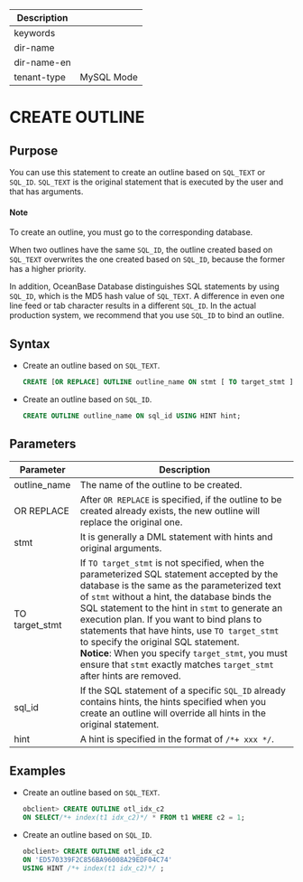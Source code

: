 | Description   |                 |
|---------------|-----------------|
| keywords      |                 |
| dir-name      |                 |
| dir-name-en   |                 |
| tenant-type   | MySQL Mode      |

# CREATE OUTLINE

## Purpose

You can use this statement to create an outline based on `SQL_TEXT` or `SQL_ID`. `SQL_TEXT` is the original statement that is executed by the user and that has arguments.

  <main id="notice" type='explain'>
    <h4>Note</h4>
    <p>To create an outline, you must go to the corresponding database. </p>
  </main>

When two outlines have the same `SQL_ID`, the outline created based on `SQL_TEXT` overwrites the one created based on `SQL_ID`, because the former has a higher priority.

In addition, OceanBase Database distinguishes SQL statements by using `SQL_ID`, which is the MD5 hash value of `SQL_TEXT`. A difference in even one line feed or tab character results in a different `SQL_ID`. In the actual production system, we recommend that you use `SQL_ID` to bind an outline.

## Syntax

* Create an outline based on `SQL_TEXT`.

   ```sql
   CREATE [OR REPLACE] OUTLINE outline_name ON stmt [ TO target_stmt ]
   ```

* Create an outline based on `SQL_ID`.

   ```sql
   CREATE OUTLINE outline_name ON sql_id USING HINT hint;
   ```

## Parameters

| **Parameter** | **Description** |
|----------------|----------------------------------------------------------------------------------------------------------------------------------------------------------------------------------------------------------------------------------------------------------------------|
| outline_name | The name of the outline to be created.  |
| OR REPLACE | After `OR REPLACE` is specified, if the outline to be created already exists, the new outline will replace the original one.  |
| stmt | It is generally a DML statement with hints and original arguments.  |
| TO target_stmt | If `TO target_stmt` is not specified, when the parameterized SQL statement accepted by the database is the same as the parameterized text of `stmt` without a hint, the database binds the SQL statement to the hint in `stmt` to generate an execution plan. If you want to bind plans to statements that have hints, use `TO target_stmt` to specify the original SQL statement.  <br>**Notice**: When you specify `target_stmt`, you must ensure that `stmt` exactly matches `target_stmt` after hints are removed.</br>  |
| sql_id | If the SQL statement of a specific `SQL_ID` already contains hints, the hints specified when you create an outline will override all hints in the original statement.  |
| hint | A hint is specified in the format of `/*+ xxx */`. |


## Examples

* Create an outline based on `SQL_TEXT`.

   ```sql
   obclient> CREATE OUTLINE otl_idx_c2
   ON SELECT/*+ index(t1 idx_c2)*/ * FROM t1 WHERE c2 = 1;
   ```

* Create an outline based on `SQL_ID`.

  ```sql
  obclient> CREATE OUTLINE otl_idx_c2
  ON 'ED570339F2C856BA96008A29EDF04C74'
  USING HINT /*+ index(t1 idx_c2)*/ ;
  ```

